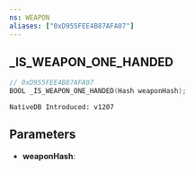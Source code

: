```yaml
---
ns: WEAPON
aliases: ["0xD955FEE4B87AFA07"]
---
```

## _IS_WEAPON_ONE_HANDED

```c
// 0xD955FEE4B87AFA07
BOOL _IS_WEAPON_ONE_HANDED(Hash weaponHash);
```

```
NativeDB Introduced: v1207
```

## Parameters
* **weaponHash**:
